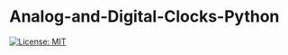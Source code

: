 # Analog-and-Digital-Clocks-Python

[![License: MIT](https://img.shields.io/badge/License-MIT-yellow.svg)](https://opensource.org/licenses/MIT)



